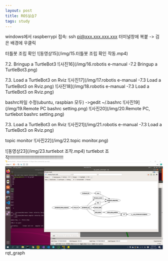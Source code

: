 ```yaml
---
layout: post
title: ROS실습7
tags: study
---
```

windows에서 raspberrypi 접속: ssh pi@xxx.xxx.xxx.xxx
 터미널창에 복붙 -> 검은 배경에 우클릭

 터틀봇 조립 확인
![동영상15](/img/15.터틀봇 조립 확인 작동.mp4)

7.2. Bringup a TurtleBot3
![사진16](/img/16.robotis e-manual -7.2 Bringup a TurtleBot3.png)

7.3. Load a TurtleBot3 on Rviz
![사진17](/img/17.robotis e-manual -7.3 Load a TurtleBot3 on Rviz.png)
![사진18](/img/18.robotis e-manual -7.3 Load a TurtleBot3 on Rviz.png)

bashrc파일 수정(ubuntu, raspbian 모두)  ->gedit ~/.bashrc
![사진19](/img/19.Remote PC bashrc setting.png)
![사진20](/img/20.Remote PC, turtlebot bashrc setting.png)

 7.3. Load a TurtleBot3 on Rviz
![사진21](/img/21.robotis e-manual -7.3 Load a TurtleBot3 on Rviz.png)

topic monitor
![사진22](/img/22.topic monitor.png)

![동영상23](/img/23.turtlebot 조작.mp4)
 turtlebot 조작!!!!!!!!!!!!!!!!!!!!!!!!!!!!!!!!!!!!!!!!!!!
![사진24](/img/24.rqt_graph.png)
rqt_graph
